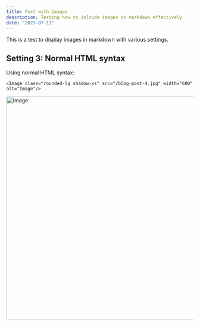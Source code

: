 ```yaml
---
title: Post with images
description: Testing how to inlcude images in markdown effectively
date: "2023-07-13"
---
```


This is a test to display images in markdown with various settings.

## Setting 3: Normal HTML syntax

Using normal HTML syntax:

`<Image class="rounded-lg shadow-xs" src="/blog-post-4.jpg" width="600" alt="Image"/>`

<Image class="rounded-lg shadow-xs" src="/blog-post-4.jpg" width="600" alt="Image"/>